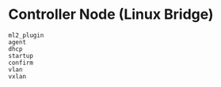 # Controller Node (Linux Bridge)

```{toctree}
ml2_plugin
agent
dhcp
startup
confirm
vlan
vxlan
```
